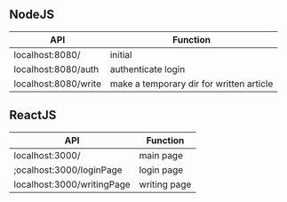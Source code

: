 ## NodeJS

| API | Function |
|---|---|
| localhost:8080/ | initial |
| localhost:8080/auth | authenticate login |
| localhost:8080/write | make a temporary dir for written article |


## ReactJS

| API | Function |
|---|---|
| localhost:3000/ | main page |
| ;ocalhost:3000/loginPage | login page |
| localhost:3000/writingPage | writing page |
